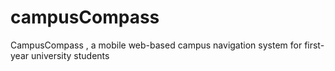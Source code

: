# campusCompass
CampusCompass , a mobile web-based campus navigation system for first-year university students
